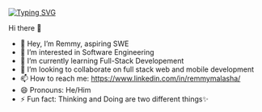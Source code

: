 [![Typing SVG](https://readme-typing-svg.demolab.com?font=Fira+Code&pause=1000&width=435&lines=Aspiring+Software+Engineer;Keep++Moving...;Always+Learning+New+Things+;Delivering+Value+wherever+you+are!+)](https://git.io/typing-svg)

Hi there 👋
- 👋 Hey, I’m Remmy, aspiring SWE
- 👀 I’m interested in Software Engineering
- 🌱 I’m currently learning Full-Stack Developement
- 💞️ I’m looking to collaborate on full stack web and mobile development
- 📫 How to reach me: https://www.linkedin.com/in/remmymalasha/
- 😄 Pronouns: He/Him
- ⚡ Fun fact: Thinking and Doing are two different things✨ 

<!---
MalashaRemmy/MalashaRemmy is a ✨ special ✨ repository because its `README.md` (this file) appears on your GitHub profile.
You can click the Preview link to take a look at your changes.
--->
